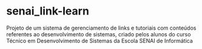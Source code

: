 # senai_link-learn
Projeto de um sistema de gerenciamento de links e tutoriais com conteúdos referentes ao desenvolvimento de sistemas, criado pelos alunos do curso Técnico em Desenvolvimento de Sistemas da Escola SENAI de Informática
